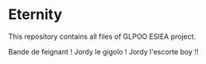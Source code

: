 # Eternity
This repository contains all files of GLPOO ESIEA project.

Bande de feignant !
Jordy le gigolo !
Jordy l'escorte boy !!
